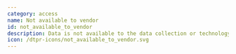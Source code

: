 ```yaml
---
category: access
name: Not available to vendor
id: not_available_to_vendor
description: Data is not available to the data collection or technology provider.
icon: /dtpr-icons/not_available_to_vendor.svg
---
```

